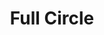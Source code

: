 ---
pid: LLB30
title: Full Circle
location_transcription: 1 on East Side, 1 on West Side
zipcode: '19130'
outside_phl: 
neighborhood: Art Museum,Francisville
age: '30'
age_range: 30-39
instagram: 
image_file_name: LLB_30.jpg
proposal_transcription: |-
  Location 1: Screen with speakers shaped like half of a circle.

  Location 2: Screen connects and allows for people in different locations to connect (speak with each other screen w/ speakers)
topic: Unity
topic_summary: '0'
type: Interactive
keywords_other: 
credit: Sayuri Ohshiro
image_labels: 
twitter: 
facebook: 
permalink: "/monuments/llb30/"
layout: item-page
---